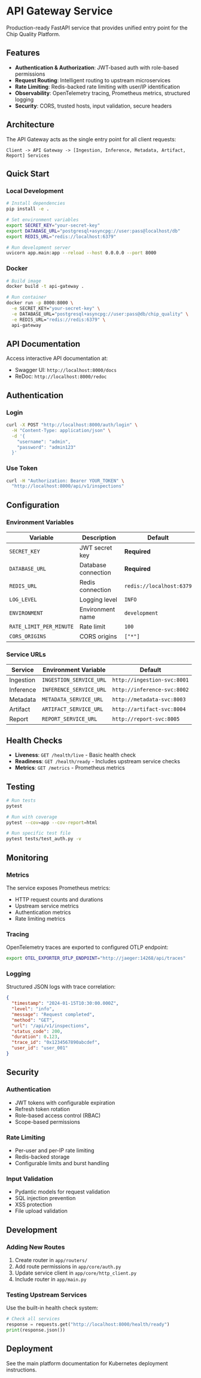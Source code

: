 # API Gateway Service

Production-ready FastAPI service that provides unified entry point for the Chip Quality Platform.

## Features

- **Authentication & Authorization**: JWT-based auth with role-based permissions
- **Request Routing**: Intelligent routing to upstream microservices
- **Rate Limiting**: Redis-backed rate limiting with user/IP identification
- **Observability**: OpenTelemetry tracing, Prometheus metrics, structured logging
- **Security**: CORS, trusted hosts, input validation, secure headers

## Architecture

The API Gateway acts as the single entry point for all client requests:

```
Client -> API Gateway -> [Ingestion, Inference, Metadata, Artifact, Report] Services
```

## Quick Start

### Local Development

```bash
# Install dependencies
pip install -e .

# Set environment variables
export SECRET_KEY="your-secret-key"
export DATABASE_URL="postgresql+asyncpg://user:pass@localhost/db"
export REDIS_URL="redis://localhost:6379"

# Run development server
uvicorn app.main:app --reload --host 0.0.0.0 --port 8000
```

### Docker

```bash
# Build image
docker build -t api-gateway .

# Run container
docker run -p 8000:8000 \
  -e SECRET_KEY="your-secret-key" \
  -e DATABASE_URL="postgresql+asyncpg://user:pass@db/chip_quality" \
  -e REDIS_URL="redis://redis:6379" \
  api-gateway
```

## API Documentation

Access interactive API documentation at:
- Swagger UI: `http://localhost:8000/docs`
- ReDoc: `http://localhost:8000/redoc`

## Authentication

### Login

```bash
curl -X POST "http://localhost:8000/auth/login" \
  -H "Content-Type: application/json" \
  -d '{
    "username": "admin",
    "password": "admin123"
  }'
```

### Use Token

```bash
curl -H "Authorization: Bearer YOUR_TOKEN" \
  "http://localhost:8000/api/v1/inspections"
```

## Configuration

### Environment Variables

| Variable | Description | Default |
|----------|-------------|---------|
| `SECRET_KEY` | JWT secret key | **Required** |
| `DATABASE_URL` | Database connection | **Required** |
| `REDIS_URL` | Redis connection | `redis://localhost:6379` |
| `LOG_LEVEL` | Logging level | `INFO` |
| `ENVIRONMENT` | Environment name | `development` |
| `RATE_LIMIT_PER_MINUTE` | Rate limit | `100` |
| `CORS_ORIGINS` | CORS origins | `["*"]` |

### Service URLs

| Service | Environment Variable | Default |
|---------|---------------------|---------|
| Ingestion | `INGESTION_SERVICE_URL` | `http://ingestion-svc:8001` |
| Inference | `INFERENCE_SERVICE_URL` | `http://inference-svc:8002` |
| Metadata | `METADATA_SERVICE_URL` | `http://metadata-svc:8003` |
| Artifact | `ARTIFACT_SERVICE_URL` | `http://artifact-svc:8004` |
| Report | `REPORT_SERVICE_URL` | `http://report-svc:8005` |

## Health Checks

- **Liveness**: `GET /health/live` - Basic health check
- **Readiness**: `GET /health/ready` - Includes upstream service checks
- **Metrics**: `GET /metrics` - Prometheus metrics

## Testing

```bash
# Run tests
pytest

# Run with coverage
pytest --cov=app --cov-report=html

# Run specific test file
pytest tests/test_auth.py -v
```

## Monitoring

### Metrics

The service exposes Prometheus metrics:
- HTTP request counts and durations
- Upstream service metrics
- Authentication metrics
- Rate limiting metrics

### Tracing

OpenTelemetry traces are exported to configured OTLP endpoint:

```bash
export OTEL_EXPORTER_OTLP_ENDPOINT="http://jaeger:14268/api/traces"
```

### Logging

Structured JSON logs with trace correlation:

```json
{
  "timestamp": "2024-01-15T10:30:00.000Z",
  "level": "info",
  "message": "Request completed",
  "method": "GET",
  "url": "/api/v1/inspections",
  "status_code": 200,
  "duration": 0.123,
  "trace_id": "0x1234567890abcdef",
  "user_id": "user_001"
}
```

## Security

### Authentication

- JWT tokens with configurable expiration
- Refresh token rotation
- Role-based access control (RBAC)
- Scope-based permissions

### Rate Limiting

- Per-user and per-IP rate limiting
- Redis-backed storage
- Configurable limits and burst handling

### Input Validation

- Pydantic models for request validation
- SQL injection prevention
- XSS protection
- File upload validation

## Development

### Adding New Routes

1. Create router in `app/routers/`
2. Add route permissions in `app/core/auth.py`
3. Update service client in `app/core/http_client.py`
4. Include router in `app/main.py`

### Testing Upstream Services

Use the built-in health check system:

```python
# Check all services
response = requests.get("http://localhost:8000/health/ready")
print(response.json())
```

## Deployment

See the main platform documentation for Kubernetes deployment instructions.